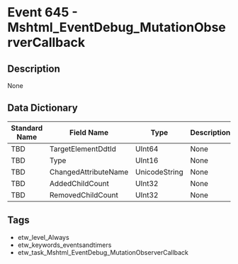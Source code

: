 # Event 645 - Mshtml_EventDebug_MutationObserverCallback

## Description
None

## Data Dictionary
|Standard Name|Field Name|Type|Description|Sample Value|
|---|---|---|---|---|
|TBD|TargetElementDdtId|UInt64|None|`None`|
|TBD|Type|UInt16|None|`None`|
|TBD|ChangedAttributeName|UnicodeString|None|`None`|
|TBD|AddedChildCount|UInt32|None|`None`|
|TBD|RemovedChildCount|UInt32|None|`None`|

## Tags
* etw_level_Always
* etw_keywords_eventsandtimers
* etw_task_Mshtml_EventDebug_MutationObserverCallback